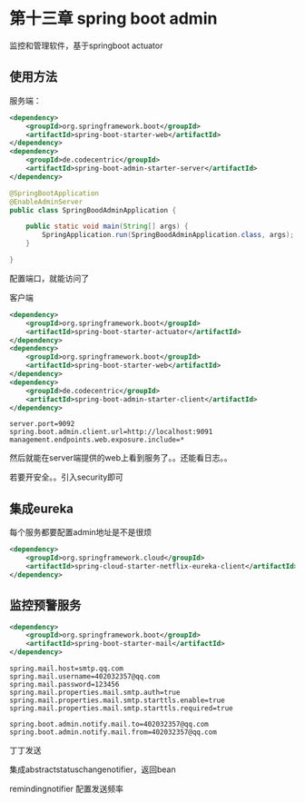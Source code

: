 # 第十三章 spring boot admin

监控和管理软件，基于springboot actuator

## 使用方法

服务端：

```xml
<dependency>
    <groupId>org.springframework.boot</groupId>
    <artifactId>spring-boot-starter-web</artifactId>
</dependency>
<dependency>
    <groupId>de.codecentric</groupId>
    <artifactId>spring-boot-admin-starter-server</artifactId>
</dependency>
```

```java
@SpringBootApplication
@EnableAdminServer
public class SpringBoodAdminApplication {

    public static void main(String[] args) {
        SpringApplication.run(SpringBoodAdminApplication.class, args);
    }

}
```

配置端口，就能访问了

客户端

```xml
<dependency>
    <groupId>org.springframework.boot</groupId>
    <artifactId>spring-boot-starter-actuator</artifactId>
</dependency>
<dependency>
    <groupId>org.springframework.boot</groupId>
    <artifactId>spring-boot-starter-web</artifactId>
</dependency>
<dependency>
    <groupId>de.codecentric</groupId>
    <artifactId>spring-boot-admin-starter-client</artifactId>
</dependency>
```

```properties
server.port=9092
spring.boot.admin.client.url=http://localhost:9091
management.endpoints.web.exposure.include=*
```

然后就能在server端提供的web上看到服务了。。还能看日志。。

若要开安全。。引入security即可

## 集成eureka

每个服务都要配置admin地址是不是很烦

```xml
<dependency>
    <groupId>org.springframework.cloud</groupId>
    <artifactId>spring-cloud-starter-netflix-eureka-client</artifactId>
</dependency>
```

## 监控预警服务

```xml
<dependency>
    <groupId>org.springframework.boot</groupId>
    <artifactId>spring-boot-starter-mail</artifactId>
</dependency>
```

```properties
spring.mail.host=smtp.qq.com
spring.mail.username=402032357@qq.com
spring.mail.password=123456
spring.mail.properties.mail.smtp.auth=true
spring.mail.properties.mail.smtp.starttls.enable=true
spring.mail.properties.mail.smtp.starttls.required=true

spring.boot.admin.notify.mail.to=402032357@qq.com
spring.boot.admin.notify.mail.from=402032357@qq.com
```

丁丁发送

集成abstractstatuschangenotifier，返回bean

remindingnotifier 配置发送频率